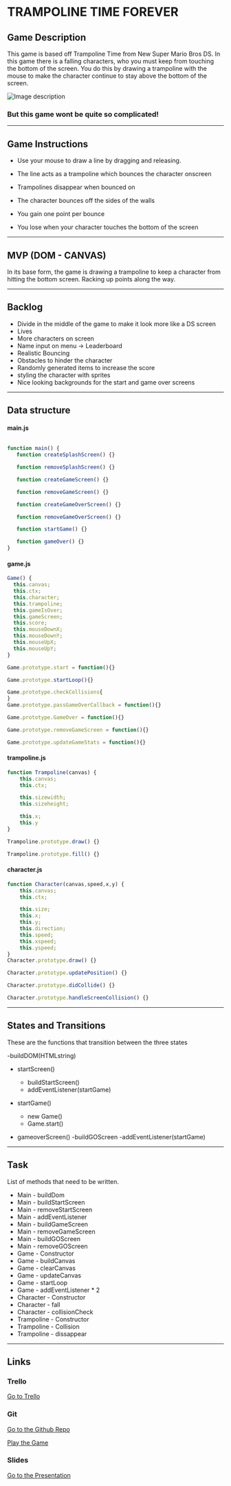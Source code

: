 # TRAMPOLINE TIME FOREVER

## Game Description
This game is based off Trampoline Time from New Super Mario Bros DS. In this game there is a falling characters, who you must keep from touching the bottom of the screen. You do this by drawing a trampoline with the mouse to make the character continue to stay above the bottom of the screen. 

![Image description](https://www.mariowiki.com/images/thumb/f/ff/Trampoline_Time.PNG/200px-Trampoline_Time.PNG)

### But this game wont be quite so complicated!

---

## Game Instructions
- Use your mouse to draw a line by dragging and releasing.

- The line acts as a trampoline which bounces the character onscreen

- Trampolines disappear when bounced on 

- The character bounces off the sides of the walls

- You gain one point per bounce

- You lose when your character touches the bottom of the screen

---

## MVP (DOM - CANVAS)
In its base form, the game is drawing a trampoline to keep a character from hitting the bottom screen. Racking up points along the way. 

---

## Backlog
- Divide in the middle of the game to make it look more like a DS screen
- Lives
- More characters on screen
- Name input on menu -> Leaderboard
- Realistic Bouncing
- Obstacles to hinder the character
- Randomly generated items to increase the score
- styling the character with sprites
- Nice looking backgrounds for the start and game over screens

---

## Data structure

#### main.js

```javascript

function main() {
   function createSplashScreen() {}

   function removeSplashScreen() {}

   function createGameScreen() {}

   function removeGameScreen() {}

   function createGameOverScreen() {}

   function removeGameOverScreen() {}

   function startGame() {}

   function gameOver() {}
}

```

#### game.js

```javascript
Game() {
  this.canvas;
  this.ctx;
  this.character;
  this.trampoline;
  this.gameIsOver;
  this.gameScreen;
  this.score;
  this.mouseDownX;
  this.mouseDownY;
  this.mouseUpX;
  this.mouseUpY;
}

Game.prototype.start = function(){}

Game.prototype.startLoop(){}

Game.prototype.checkCollisions{
}
Game.prototype.passGameOverCallback = function(){}

Game.prototype.GameOver = function(){}

Game.prototype.removeGameScreen = function(){}

Game.prototype.updateGameStats = function(){}
```

#### trampoline.js

```javascript
function Trampoline(canvas) {
    this.canvas;
    this.ctx;

    this.sizewidth;
    this.sizeheight;

    this.x;
    this.y
}

Trampoline.prototype.draw() {}

Trampoline.prototype.fill() {}
```

#### character.js

```javascript
function Character(canvas,speed,x,y) {
    this.canvas;
    this.ctx;

    this.size;
    this.x;
    this.y;
    this.direction;
    this.speed;
    this.xspeed;
    this.yspeed;
}
Character.prototype.draw() {}

Character.prototype.updatePosition() {}

Character.prototype.didCollide() {}

Character.prototype.handleScreenCollision() {}
```
---

## States and Transitions
These are the functions that transition between the three states 

-buildDOM(HTMLstring)

- startScreen()
    - buildStartScreen()
    - addEventListener(startGame)

- startGame()
    - new Game()
    - Game.start()

- gameoverScreen()
    -buildGOScreen
    -addEventListener(startGame)

---

## Task
List of methods that need to be written.

- Main - buildDom
- Main - buildStartScreen
- Main - removeStartScreen
- Main - addEventListener
- Main - buildGameScreen
- Main - removeGameScreen
- Main - buildGOScreen
- Main - removeGOScreen
- Game - Constructor
- Game - buildCanvas
- Game - clearCanvas
- Game - updateCanvas
- Game - startLoop
- Game - addEventListener * 2
- Character - Constructor
- Character - fall
- Character - collisionCheck
- Trampoline - Constructor
- Trampoline - Collision 
- Trampoline - dissappear

---

## Links


### Trello
[Go to Trello](https://trello.com/b/nvoaNV1B/trampoline-time-forever)


### Git
[Go to the Github Repo](https://github.com/Falconairio/Trampoline-Time-Forever)

[Play the Game](https://falconairio.github.io/Trampoline-Time-Forever/)


### Slides
[Go to the Presentation](http://slides.com)

